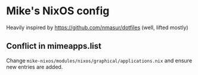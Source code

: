# Mike's NixOS config

Heavily inspired by https://github.com/nmasur/dotfiles (well, lifted mostly)

## Conflict in mimeapps.list 

Change `mike-nixos/modules/nixos/graphical/applications.nix` and ensure new entries are added.
